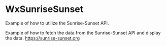# WxSunriseSunset
Example of how to utilize the Sunrise-Sunset API.

Example of how to fetch the data from the Sunrise-Sunset API and display the data. 
https://sunrise-sunset.org


